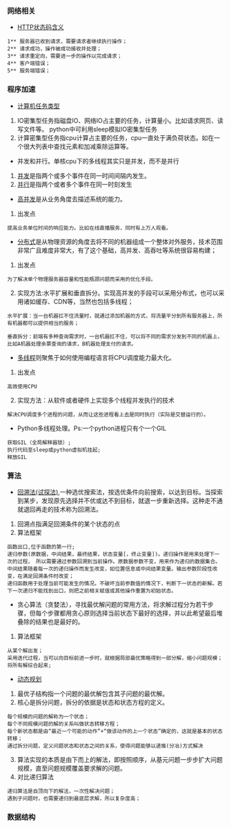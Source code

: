 ### 网络相关
- [HTTP状态码含义](https://juejin.im/post/5a1a84816fb9a04519694a7f)

```
1** 服务器已收到请求，需要请求者继续执行操作；
2** 请求成功，操作被成功接收并处理；
3** 请求重定向，需要进一步的操作以完成请求；
4** 客户端错误；
5** 服务端错误；

```
### 程序加速
- [计算机任务类型](https://zhuanlan.zhihu.com/p/20953544)

1. IO密集型任务指磁盘IO、网络IO占主要的任务，计算量小。比如请求网页、读写文件等。
python中可利用sleep模拟IO密集型任务
2. 计算密集型任务指cpu计算占主要的任务，cpu一直处于满负荷状态。如在一个很大列表中查找元素和加减乘除运算等。

- 并发和并行。单核cpu下的多线程其实只是并发，而不是并行
1. [并发](https://zhuanlan.zhihu.com/p/20953544)是指两个或多个事件在同一时间间隔内发生。
2. [并行](https://zhuanlan.zhihu.com/p/20953544)是指两个或者多个事件在同一时刻发生
- [高并发](https://blog.csdn.net/weixin_38405253/article/details/102426549)是从业务角度去描述系统的能力。

1. 出发点

```
提高业务单位时间的响应能力。比如在线直播服务，同时有上万人观看。
```
- [分布式](https://blog.csdn.net/weixin_38405253/article/details/102426549)是从物理资源的角度去将不同的机器组成一个整体对外服务，技术范围非常广且难度非常大，有了这个基础，高并发、高吞吐等系统很容易构建；

1. 出发点

```
为了解决单个物理服务器容量和性能瓶颈问题而采用的优化手段。
```
2. 实现方法:水平扩展和垂直拆分。实现高并发的手段可以采用分布式，也可以采用诸如缓存、CDN等，当然也包括多线程；

```
水平扩展：当一台机器扛不住流量时，就通过添加机器的方式，将流量平分到所有服务器上，所有机器都可以提供相当的服务；

垂直拆分：前端有多种查询需求时，一台机器扛不住，可以将不同的需求分发到不同的机器上，比如A机器处理余票查询的请求，B机器处理支付的请求。
```

- [多线程](https://blog.csdn.net/weixin_38405253/article/details/102426549)则聚焦于如何使用编程语言将CPU调度能力最大化。

1. 出发点

```
高效使用CPU
```
2. 实现方法：从软件或者硬件上实现多个线程并发执行的技术

```
解决CPU调度多个进程的问题，从而让这些进程看上去是同时执行（实际是交替运行的）。
```
- Python多线程处理。Ps:一个python进程只有个一个GIL
```
获取GIL（全局解释器锁）;  
执行代码至sleep或python虚拟机挂起;
释放GIL

```
### 算法
- [回溯法(试探法)](https://zhuanlan.zhihu.com/p/51882471),一种选优搜索法，按选优条件向前搜索，以达到目标。当探索到某步，发现原先选择并不优或达不到目标，就退一步重新选择。这种走不通就退回再走的技术称为回溯法。
1. 回溯点指满足回溯条件的某个状态的点
2. 算法框架

```
函数出口,位于函数的第一行;
递归参数(原数据，中间结果，最终结果，状态变量[，终止变量])。递归操作是用来处理下一次的过程， 所以需要通过参数回溯到当前操作。原数据参数不变，用来作为递归的数据集合。中间结果随着每一次的递归操作而发生改变，如位置信息或中间结果变量。输出参数阶段性改变，在满足回溯条件时改变；
递归函数用于处理当前可能发生的情况。不破坏当前参数值的情况下，判断下一状态的新解。若下一次递归不能找到出口，则把之前相关赋值或其他操作重置为初始状态。
```
- 贪心算法（贪婪法），寻找最优解问题的常用方法，将求解过程分为若干步骤，但每个步骤都用贪心原则选择当前状态下最好的选择，并以此希望最后堆叠除的结果也是最好的。

1. 算法框架

```
从某个解出发； 
采用迭代过程，当可以向目标前进一步时，就根据局部最优策略得到一部分解，缩小问题规模；
将所有解综合起来;
```
- [动态规划](https://www.zhihu.com/question/52165201/answer/288025858)

1. 最优子结构指一个问题的最优解包含其子问题的最优解。
2. 核心是拆分问题，拆分的依据是状态和状态方程的定义。

```
每个规模的问题的解称为一个状态；  
每个不同规模问题的解的关系叫做状态转移方程；
每个新状态都是由“最近一个可能的动作”+“做该动作的上一个状态”确定的，这就是基本的状态转移；
通过拆分问题，定义问题状态和状态之间的关系，使得问题能够以递推(分冶)方式解决
```
3. 算法实现的本质是由下而上的解法，即按照顺序，从基元问题一步步扩大问题规模，直至问题规模覆盖要求解的问题。
2. 对比递归算法

```
递归算法是自顶向下的解法，一次性解决问题；
遇到子问题时，也需要递归到最底层求解，所以复杂度高；
```

### 数据结构
